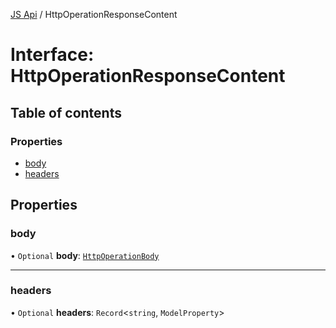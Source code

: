 [JS Api](../index.md) / HttpOperationResponseContent

# Interface: HttpOperationResponseContent

## Table of contents

### Properties

- [body](HttpOperationResponseContent.md#body)
- [headers](HttpOperationResponseContent.md#headers)

## Properties

### body

• `Optional` **body**: [`HttpOperationBody`](HttpOperationBody.md)

___

### headers

• `Optional` **headers**: `Record`<`string`, `ModelProperty`\>
